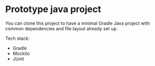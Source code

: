 # Prototype java project
You can clone this project to have a minimal Gradle Java project
with common dependencies and file layout already set up.

Tech stack:
- Gradle
- Mockito
- JUnit

